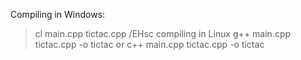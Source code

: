 Compiling in Windows:
> cl main.cpp tictac.cpp /EHsc
> compiling in Linux
> g++ main.cpp tictac.cpp -o tictac
> or
> c++ main.cpp tictac.cpp -o tictac
